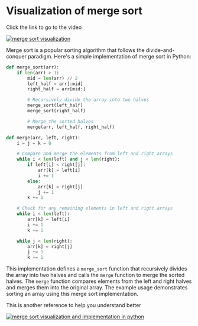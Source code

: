 # Visualization of merge sort
Click the link to go to the video

[![merge sort visualization](https://img.youtube.com/vi/5Z9dn2WTg9o/0.jpg)](https://www.youtube.com/watch?v=5Z9dn2WTg9o)

Merge sort is a popular sorting algorithm that follows the divide-and-conquer paradigm. Here's a simple implementation of merge sort in Python:

```python
def merge_sort(arr):
    if len(arr) > 1:
        mid = len(arr) // 2
        left_half = arr[:mid]
        right_half = arr[mid:]

        # Recursively divide the array into two halves
        merge_sort(left_half)
        merge_sort(right_half)

        # Merge the sorted halves
        merge(arr, left_half, right_half)

def merge(arr, left, right):
    i = j = k = 0

    # Compare and merge the elements from left and right arrays
    while i < len(left) and j < len(right):
        if left[i] < right[j]:
            arr[k] = left[i]
            i += 1
        else:
            arr[k] = right[j]
            j += 1
        k += 1

    # Check for any remaining elements in left and right arrays
    while i < len(left):
        arr[k] = left[i]
        i += 1
        k += 1

    while j < len(right):
        arr[k] = right[j]
        j += 1
        k += 1
```

This implementation defines a `merge_sort` function that recursively divides the array into two halves and calls the `merge` function to merge the sorted halves. The `merge` function compares elements from the left and right halves and merges them into the original array. The example usage demonstrates sorting an array using this merge sort implementation.

This is another reference to help you understand better

[![merge sort visualization and implementation in python](https://img.youtube.com/vi/cVZMah9kEjI/0.jpg)](https://www.youtube.com/watch?v=cVZMah9kEjI)